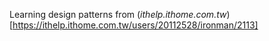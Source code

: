 Learning design patterns from (_ithelp.ithome.com.tw_)[https://ithelp.ithome.com.tw/users/20112528/ironman/2113]
